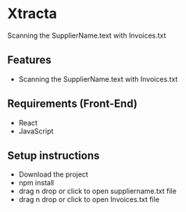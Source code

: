 # Xtracta
Scanning the SupplierName.text with Invoices.txt


## Features

- Scanning the SupplierName.text with Invoices.txt

## Requirements (Front-End)

- React
- JavaScript

## Setup instructions
- Download the project 
- npm install
- drag n drop or click to open suppliername.txt file 
- drag n drop or click to open Invoices.txt file 

